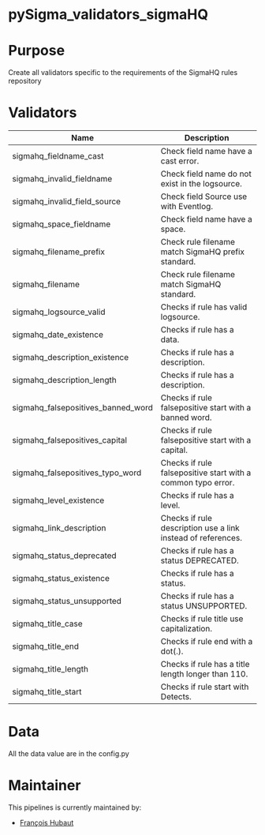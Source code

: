 # pySigma_validators_sigmaHQ
<!-- Workflow needs to be updated
![Tests](https://github.com/frack113/pySigma_validators_sigmaHQ/actions/workflows/test.yml/badge.svg)
![Coverage Badge](https://img.shields.io/endpoint?url=https://gist.githubusercontent.com/frack113/13cc99342f8578eac75f46f67e5fd023/raw/frack113-validators-coverage.json)
![Status](https://img.shields.io/badge/Status-pre--release-orange)
-->
# Purpose

Create all validators specific to the requirements of the SigmaHQ rules repository

# Validators

| Name | Description|
| --- | ---|
| sigmahq_fieldname_cast                | Check field name have a cast error.                          |
| sigmahq_invalid_fieldname             | Check field name do not exist in the logsource.              |
| sigmahq_invalid_field_source          | Check field Source use with Eventlog.                        |
| sigmahq_space_fieldname               | Check field name have a space.                               |
| sigmahq_filename_prefix               | Check rule filename match SigmaHQ prefix standard.           |
| sigmahq_filename                      | Check rule filename match SigmaHQ standard.                  |
| sigmahq_logsource_valid               | Checks if rule has valid logsource.                          |
| sigmahq_date_existence                | Checks if rule has a data.                                   |
| sigmahq_description_existence         | Checks if rule has a description.                            |
| sigmahq_description_length            | Checks if rule has a description.                            |
| sigmahq_falsepositives_banned_word    | Checks if rule falsepositive start with a banned word.       |
| sigmahq_falsepositives_capital        | Checks if rule falsepositive start with a capital.           |
| sigmahq_falsepositives_typo_word      | Checks if rule falsepositive start with a common typo error. |
| sigmahq_level_existence               | Checks if rule has a level.                                  |
| sigmahq_link_description              | Checks if rule description use a link instead of references. |
| sigmahq_status_deprecated             | Checks if rule has a status DEPRECATED.                      |
| sigmahq_status_existence              | Checks if rule has a status.                                 |
| sigmahq_status_unsupported            | Checks if rule has a status UNSUPPORTED.                     |
| sigmahq_title_case                    | Checks if rule title use capitalization.                     |
| sigmahq_title_end                     | Checks if rule end with a dot(.).                            |
| sigmahq_title_length                  | Checks if rule has a title length longer than 110.           |
| sigmahq_title_start                   | Checks if rule start with Detects.                           |

# Data

All the data value are in the config.py

# Maintainer

This pipelines is currently maintained by:
* [François Hubaut](https://github.com/frack113)
